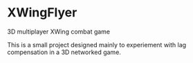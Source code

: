 XWingFlyer
==========

3D multiplayer XWing combat game


This is a small project designed mainly to experiement with lag compensation in a 3D networked game.

